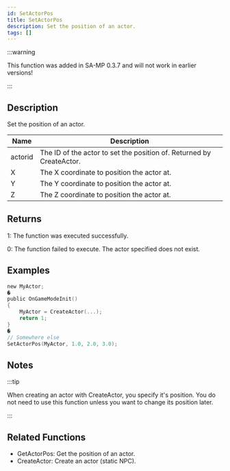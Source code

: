 ```yaml
---
id: SetActorPos
title: SetActorPos
description: Set the position of an actor.
tags: []
---
```


<TagLinks />

:::warning

This function was added in SA-MP 0.3.7 and will not work in earlier versions!

:::

## Description

Set the position of an actor.


| Name | Description |
|------|-------------|
|actorid | The ID of the actor to set the position of. Returned by CreateActor.|
|X | The X coordinate to position the actor at.|
|Y | The Y coordinate to position the actor at.|
|Z | The Z coordinate to position the actor at.|


## Returns

 1: The function was executed successfully. 

 0: The function failed to execute. The actor specified does not exist.


## Examples


```c
new MyActor;
�
public OnGameModeInit()
{
    MyActor = CreateActor(...);
    return 1;
}
�
// Somewhere else
SetActorPos(MyActor, 1.0, 2.0, 3.0);
```


## Notes

:::tip

When creating an actor with CreateActor, you specify it's position. You do not need to use this function unless you want to change its position later.

:::


## Related Functions


-  GetActorPos: Get the position of an actor.
-  CreateActor: Create an actor (static NPC).
